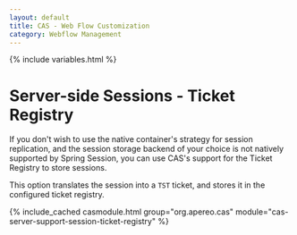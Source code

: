```yaml
---
layout: default
title: CAS - Web Flow Customization
category: Webflow Management
---
```


{% include variables.html %}

# Server-side Sessions - Ticket Registry

If you don't wish to use the native container's strategy for session replication,
and the session storage backend of your choice is not natively supported by Spring Session,
you can use CAS's support for the Ticket Registry to store sessions.

This option translates the session into a `TST` ticket, and stores it in the configured ticket registry.

{% include_cached casmodule.html group="org.apereo.cas" module="cas-server-support-session-ticket-registry" %}
